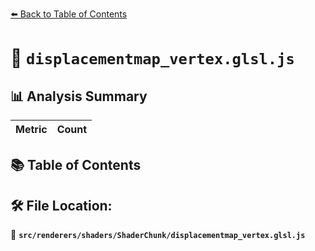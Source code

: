 [⬅️ Back to Table of Contents](../../../../index.md)

# 📄 `displacementmap_vertex.glsl.js`

## 📊 Analysis Summary

| Metric | Count |
|--------|-------|

## 📚 Table of Contents


## 🛠️ File Location:
📂 **`src/renderers/shaders/ShaderChunk/displacementmap_vertex.glsl.js`**